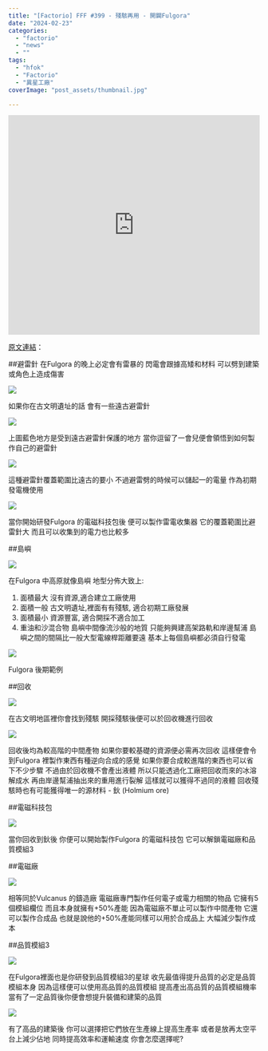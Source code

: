 ```yaml
---
title: "[Factorio] FFF #399 - 殘駭再用 - 開闢Fulgora"
date: "2024-02-23"
categories:
  - "factorio"
  - "news"
  - ""
tags:
  - "hfok"
  - "Factorio"
  - "異星工廠"
coverImage: "post_assets/thumbnail.jpg"

---
```


<!-- Embed -->

<iframe width="100%" height="440" src="https://www.youtube.com/embed/X21UFCFdy0s" 
  title="YouTube video player" frameborder="0" allow="accelerometer; autoplay;
  clipboard-write; encrypted-media; gyroscope; picture-in-picture; web-share"
  referrerpolicy="strict-origin-when-cross-origin" allowfullscreen></iframe>


<!-- Context -->

[原文連結](https://factorio.com/blog/post/fff-399)：  

##避雷針
在Fulgora 的晚上必定會有雷暴的
閃電會跟據高矮和材料
可以劈到建築或角色上造成傷害

![](post_assets/pUsEC1H.png)

如果你在古文明遺址的話
會有一些遠古避雷針

![](post_assets/fff-399-protection-area.png)

上圖藍色地方是受到遠古避雷針保護的地方
當你逗留了一會兒便會領悟到如何製作自己的避雷針

![](post_assets/cGZ7LKa.png)

這種避雷針覆蓋範圍比遠古的要小
不過避雷劈的時候可以儲起一的電量
作為初期發電機使用

![](post_assets/gVmsLnC.png)

當你開始研發Fulgora 的電磁科技包後
便可以製作雷電收集器
它的覆蓋範圍比避雷針大
而且可以收集到的電力也比較多

##島嶼

![](post_assets/jZoo4M2.png)

在Fulgora 中高原就像島嶼
地型分佈大致上:
1. 面積最大
沒有資源,適合建立工廠使用
2.  面積一般
古文明遺址,裡面有有殘駭, 適合初期工廠發展
3. 面積最小
資源豐富, 適合開採不適合加工
4. 重油和沙混合物
島嶼中間像流沙般的地質
只能夠興建高架路軌和岸邊幫浦
島嶼之間的間隔比一般大型電線桿距離要遠
基本上每個島嶼都必須自行發電

![](post_assets/fff-399-fulgora-train-network.png)

Fulgora 後期範例

##回收

![](post_assets/h1GcUxB.png)

在古文明地區裡你會找到殘駭
開採殘駭後便可以於回收機進行回收

![](post_assets/fff-399-scrap-recycling-recipe.png)

回收後均為較高階的中間產物
如果你要較基礎的資源便必需再次回收
這樣便會令到Fulgora 裡製作東西有種逆向合成的感覺
如果你要合成較進階的東西也可以省下不少步驟
不過由於回收機不會產出液體
所以只能透過化工廠把回收而來的冰溶解成水
再由岸邊幫浦抽出來的重用進行裂解
這樣就可以獲得不過同的液體
回收殘駭時也有可能獲得唯一的源材料 - 鈥 (Holmium ore)

##電磁科技包

![](post_assets/fff-399-electromagnetic-science-pack.png)

當你回收到鈥後
你便可以開始製作Fulgora 的電磁科技包
它可以解鎖電磁廠和品質模組3

##電磁廠

![](post_assets/PA80Cez.png)

相等同於Vulcanus 的鑄造廠
電磁廠專門製作任何電子或電力相關的物品
它擁有5個模組欄位
而且本身就擁有+50%產能
因為電磁廠不單止可以製作中間產物
它還可以製作合成品
也就是說他的+50%產能同樣可以用於合成品上
大幅減少製作成本

##品質模組3

![](post_assets/fff-399-quality-module-3.png)

在Fulgora裡面也是你研發到品質模組3的星球
收先最值得提升品質的必定是品質模組本身
因為這樣便可以使用高品質的品質模組
提高產出高品質的品質模組機率
當有了一定品質後你便會想提升裝備和建築的品質

![](post_assets/fff-399-quality-stacking.png)

有了高品的建築後
你可以選擇把它們放在生產線上提高生產率
或者是放再太空平台上減少佔地
同時提高效率和運輸速度
你會怎麼選擇呢?
